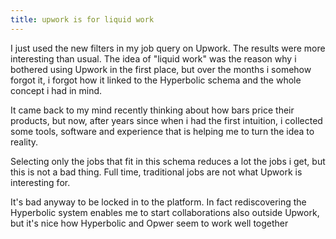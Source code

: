```yaml
---
title: upwork is for liquid work
---
```


I just used the new filters in my job query on Upwork. The results
were more interesting than usual. The idea of "liquid work" was the
reason why i bothered using Upwork in the first place, but over the
months i somehow forgot it, i forgot how it linked to the Hyperbolic
schema and the whole concept i had in mind.

It came back to my mind recently thinking about how bars price their
products, but now, after years since when i had the first intuition, i
collected some tools, software and experience that is helping me to
turn the idea to reality.

Selecting only the jobs that fit in this schema reduces a lot the jobs
i get, but this is not a bad thing. Full time, traditional jobs are
not what Upwork is interesting for.

It's bad anyway to be locked in to the platform. In fact rediscovering
the Hyperbolic system enables me to start collaborations also outside
Upwork, but it's nice how Hyperbolic and Opwer seem to work well
together
